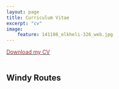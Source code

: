 ```yaml
---
layout: page
title: Curriculum Vitae
excerpt: "cv"
image:
    feature: 141106_elkheli-326_web.jpg
---
```


<a href="/images/1909_Ketz_CV.pdf" download> <font color="brown">Download my CV</font> </a>
<br/><br/>

## Windy Routes

<to do>